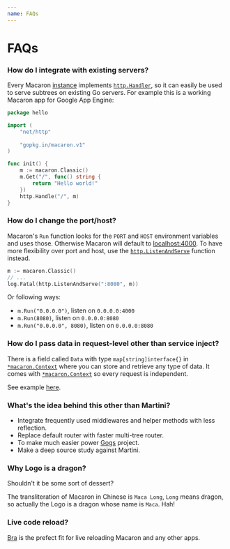 ```yaml
---
name: FAQs
---
```


# FAQs 

### How do I integrate with existing servers?

Every Macaron [instance](/docs/intro/core_concepts#instances) implements [`http.Handler`](https://gowalker.org/net/http#Handler), so it can easily be used to serve subtrees on existing Go servers. For example this is a working Macaron app for Google App Engine:

```go
package hello

import (
	"net/http"
	
	"gopkg.in/macaron.v1"
)

func init() {
	m := macaron.Classic()
	m.Get("/", func() string {
		return "Hello world!"
	})
	http.Handle("/", m)
}
```

### How do I change the port/host?

Macaron's `Run` function looks for the `PORT` and `HOST` environment variables and uses those. Otherwise Macaron will default to [localhost:4000](http://localhost:4000).
To have more flexibility over port and host, use the [`http.ListenAndServe`](https://gowalker.org/net/http#ListenAndServe) function instead.

```go
m := macaron.Classic()
// ...
log.Fatal(http.ListenAndServe(":8080", m))
```

Or following ways:

- `m.Run("0.0.0.0")`, listen on `0.0.0.0:4000`
- `m.Run(8080)`, listen on `0.0.0.0:8080`
- `m.Run("0.0.0.0", 8080)`, listen on `0.0.0.0:8080`

### How do I pass data in request-level other than service inject?

There is a field called `Data` with type `map[string]interface{}` in [`*macaron.Context`](https://gowalker.org/github.com/go-macaron/macaron#Context) where you can store and retrieve any type of data. It comes with [`*macaron.Context`](https://gowalker.org/github.com/go-macaron/macaron#Context) so every request is independent.

See example [here](../middlewares/routing#advanced-routing).

### What's the idea behind this other than Martini?

- Integrate frequently used middlewares and helper methods with less reflection.
- Replace default router with faster multi-tree router.
- To make much easier power [Gogs](http://gogs.io) project.
- Make a deep source study against Martini.

### Why Logo is a dragon?

Shouldn't it be some sort of dessert?

The transliteration of Macaron in Chinese is `Maca Long`, `Long` means dragon, so actually the Logo is a dragon whose name is `Maca`. Hah!

### Live code reload?

[Bra](https://github.com/Unknwon/bra) is the prefect fit for live reloading Macaron and any other apps.